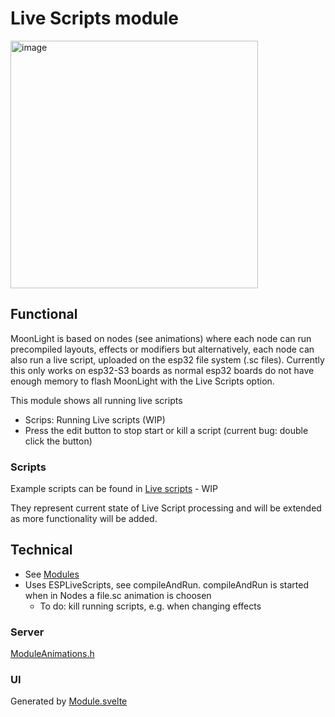 # Live Scripts module

<img width="396" alt="image" src="https://github.com/user-attachments/assets/953346f2-780d-4c61-8e73-7ba7bd228041" />

## Functional

MoonLight is based on nodes (see animations) where each node can run precompiled layouts, effects or modifiers but alternatively, each node can also run a live script, uploaded on the esp32 file system (.sc files).
Currently this only works on esp32-S3 boards as normal esp32 boards do not have enough memory to flash MoonLight with the Live Scripts option.

This module shows all running live scripts

* Scrips: Running Live scripts (WIP)
* Press the edit button to stop start or kill a script (current bug: double click the button)

### Scripts

Example scripts can be found in [Live scripts](https://github.com/MoonModules/MoonLight/tree/main/misc/livescripts) - WIP

They represent current state of Live Script processing and will be extended as more functionality will be added.

## Technical

* See [Modules](../modules.md)
* Uses ESPLiveScripts, see compileAndRun. compileAndRun is started when in Nodes a file.sc animation is choosen
    * To do: kill running scripts, e.g. when changing effects

### Server

[ModuleAnimations.h](https://github.com/MoonModules/MoonLight/blob/main/src/MoonLight/ModuleLiveScripts.h)

### UI

Generated by [Module.svelte](https://github.com/MoonModules/MoonLight/blob/main/interface/src/routes/moonbase/module/Module.svelte)
